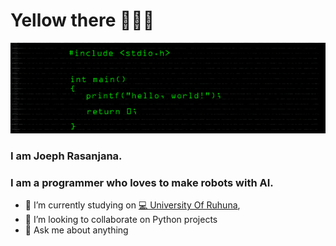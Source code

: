 # Yellow there 👋👋👋

![](https://github.com/JosephLahiru/JosephLahiru/blob/main/res/back1.png)

### I am Joeph Rasanjana.
### I am a programmer who loves to make robots with AI.

- 🔭 I’m currently studying on [💻 University Of Ruhuna](https://www.ruh.ac.lk/),
- 👯 I’m looking to collaborate on Python projects
- 💬 Ask me about anything
